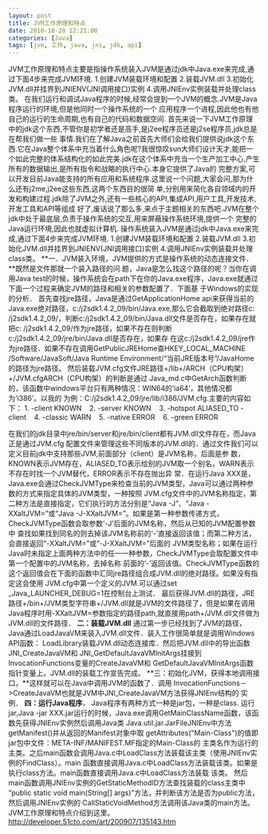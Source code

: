 ```yaml
---
layout: post
title: JVM工作原理和特点
date: 2010-10-20 12:21:00
categories: [Java]
tags: [jvm, 工作, java, jni, jdk, api]
---
```

JVM工作原理和特点主要是指操作系统装入JVM是通过jdk中Java.exe来完成,通过下面4步来完成JVM环境.
1.创建JVM装载环境和配置
2.装载JVM.dll
3.初始化JVM.dll并挂界到JNIENV(JNI调用接口)实例
4.调用JNIEnv实例装载并处理class类。
在我们运行和调试Java程序的时候,经常会提到一个JVM的概念.JVM是Java程序运行的环境,但是他同时一个操作系统的一个
应用程序一个进程,因此他也有他自己的运行的生命周期,也有自己的代码和数据空间.
首先来说一下JVM工作原理中的jdk这个东西,不管你是初学者还是高手,是j2ee程序员还是j2se程序员,jdk总是在帮我们做一些
事情.我们在了解Java之前首先大师们会给我们提供说jdk这个东西.它在Java整个体系中充当着什么角色呢?我很惊叹sun大师们设计天才,能把一
个如此完整的体系结构化的如此完美.jdk在这个体系中充当一个生产加工中心,产生所有的数据输出,是所有指令和战略的执行中心.本身它提供了Java的
完整方案,可以开发目前Java能支持的所有应用和系统程序.这里说一个问题,大家会问,那为什么还有j2me,j2ee这些东西,这两个东西目的很简
单,分别用来简化各自领域内的开发和构建过程.jdk除了JVM之外,还有一些核心的API,集成API,用户工具,开发技术,开发工具和API等组成
好了,废话说了那么多,来点于主题相关的东西吧.JVM在整个jdk中处于最底层,负责于操作系统的交互,用来屏蔽操作系统环境,提供一个
完整的Java运行环境,因此也就虚拟计算机. 操作系统装入JVM是通过jdk中Java.exe来完成,通过下面4步来完成JVM环境.
1.创建JVM装载环境和配置
2.装载JVM.dll
3.初始化JVM.dll并挂界到JNIENV(JNI调用接口)实例
4.调用JNIEnv实例装载并处理class类。
**一．JVM装入环境，JVM提供的方式是操作系统的动态连接文件．**既然是文件那就一个装入路径的问
题，Java是怎么找这个路径的呢？当你在调用Java 
test的时候，操作系统会在path下在你的Java.exe程序，Java.exe就通过下面一个过程来确定JVM的路径和相关的参数配置了．下面基
于Windows的实现的分析．
首先查找jre路径，Java是通过GetApplicationHome 
api来获得当前的Java.exe绝对路径，c:/j2sdk1.4.2_09/bin/Java.exe,那么它会截取到绝对路径c:
/j2sdk1.4.2_09/，判断c:/j2sdk1.4.2_09/bin/Java.dll文件是否存在，如果存在就把c:
/j2sdk1.4.2_09/作为jre路径，如果不存在则判断c:/j2sdk1.4.2_09/jre/bin/Java.dll是否存在，如果存
在这c:/j2sdk1.4.2_09/jre作为jre路径．如果不存在调用GetPublicJREHome查HKEY_LOCAL_MACHINE
/Software/JavaSoft/Java Runtime 
Environment/“当前JRE版本号”/JavaHome的路径为jre路径。
然后装载JVM.cfg文件JRE路径+/lib+/ARCH（CPU构架）+/JVM.cfgARCH（CPU构架）的判断是通过
Java_md.c中GetArch函数判断的，该函数中windows平台只有两种情况：WIN64的‘ia64’，其他情况都为‘i386’。以我的
为例：C:/j2sdk1.4.2_09/jre/lib/i386/JVM.cfg.主要的内容如下：
	1. -client KNOWN   
	2. -server KNOWN   
	3. -hotspot ALIASED_TO -client   
	4. -classic WARN   
	5. -native ERROR   
	6. -green ERROR  
	
	
在我们的jdk目录中jre/bin/server和jre/bin/client都有JVM.dll文件存在，而Java正是通过JVM.cfg
配置文件来管理这些不同版本的JVM.dll的．通过文件我们可以定义目前jdk中支持那些JVM,前面部分（client）是JVM名称，后面是参
数，KNOWN表示JVM存在，ALIASED_TO表示给别的JVM取一个别名，WARN表示不存在时找一个JVM替代，ERROR表示不存在抛出异
常．在运行Java 
XXX是，Java.exe会通过CheckJVMType来检查当前的JVM类型，Java可以通过两种参数的方式来指定具体的JVM类型，一种按照
JVM.cfg文件中的JVM名称指定，第二种方法是直接指定，它们执行的方法分别是“Java -J”、“Java 
-XXaltJVM=”或“Java 
-J-XXaltJVM=”。如果是第一种参数传递方式，CheckJVMType函数会取参数‘-J’后面的JVM名称，然后从已知的JVM配置参数中
查找如果找到同名的则去掉该JVM名称前的‘-’直接返回该值；而第二种方法，会直接返回“-XXaltJVM=”或“-J-XXaltJVM=”后面的
JVM类型名称；如果在运行Java时未指定上面两种方法中的任一一种参数，CheckJVMType会取配置文件中第一个配置中的JVM名称，去掉名称
前面的‘-’返回该值。CheckJVMType函数的这个返回值会在下面的函数中汇同jre路径组合成JVM.dll的绝对路径。如果没有指定这会使用
JVM.cfg中第一个定义的JVM.可以通过set _Java_LAUNCHER_DEBUG=1在控制台上测试．
最后获得JVM.dll的路径，JRE路径+/bin+/JVM类型字符串+/JVM.dll就是JVM的文件路径了，但是如果在调用
Java程序时用-XXaltJVM=参数指定的路径path,就直接用path+/JVM.dll文件做为JVM.dll的文件路径．
**二：装载JVM.dll**
通过第一步已经找到了JVM的路径，Java通过LoadJavaVM来装入JVM.dll文件．装入工作很简单就是调用Windows 
API函数：
LoadLibrary装载JVM.dll动态连接库．然后把JVM.dll中的导出函数JNI_CreateJavaVM和
JNI_GetDefaultJavaVMInitArgs挂接到InvocationFunctions变量的CreateJavaVM和
GetDefaultJavaVMInitArgs函数指针变量上。JVM.dll的装载工作宣告完成。
**三：初始化JVM，获得本地调用接口，**这样就可以在Java中调用JVM的函数了．调用
InvocationFunctions－>CreateJavaVM也就是JVM中JNI_CreateJavaVM方法获得JNIEnv结构的
实例．
**四：运行Java程序．**
Java程序有两种方式一种是jar包，一种是class. 运行jar,Java -jar 
XXX.jar运行的时候，Java.exe调用GetMainClassName函数，该函数先获得JNIEnv实例然后调用Java类
Java.util.jar.JarFileJNIEnv中方法getManifest()并从返回的Manifest对象中取
getAttributes("Main-Class")的值即jar包中文件：META-INF/MANIFEST.MF指定的Main-Class的
主类名作为运行的主类。之后main函数会调用Java.c中LoadClass方法装载该主类（使用JNIEnv实例的FindClass）。main
函数直接调用Java.c中LoadClass方法装载该类。如果是执行class方法。main函数直接调用Java.c中LoadClass方法装载
该类。
然后main函数调用JNIEnv实例的GetStaticMethodID方法查找装载的class主类中
“public static void main(String[] 
args)”方法，并判断该方法是否为public方法，然后调用JNIEnv实例的
CallStaticVoidMethod方法调用该Java类的main方法。 
JVM工作原理和特点介绍到这里。
 
http://developer.51cto.com/art/200907/135143.htm
